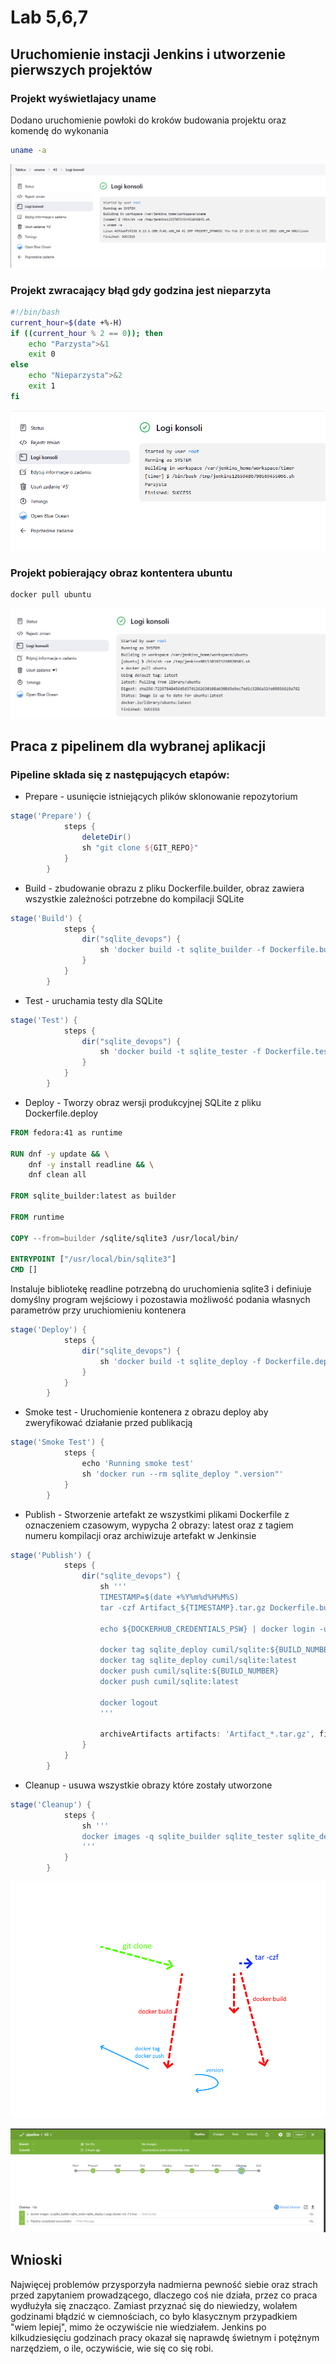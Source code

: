 # Lab 5,6,7

## Uruchomienie instacji Jenkins i utworzenie pierwszych projektów

### Projekt wyświetlajacy uname

Dodano uruchomienie powłoki do kroków budowania projektu oraz komendę do wykonania

```bash
uname -a 
```

![alt text](screens/image-1.png)

### Projekt zwracający błąd gdy godzina jest nieparzyta

```bash
#!/bin/bash
current_hour=$(date +%-H)
if ((current_hour % 2 == 0)); then
	echo "Parzysta">&1
    exit 0
else
	echo "Nieparzysta">&2
    exit 1
fi
```

![alt text](screens/image-2.png)

### Projekt pobierający obraz kontentera ubuntu

```bash
docker pull ubuntu
```

![alt text](screens/image-3.png)

## Praca z pipelinem dla wybranej aplikacji

### Pipeline składa się z następujących etapów:
- Prepare - usunięcie istniejących plików sklonowanie repozytorium
```Groovy
stage('Prepare') {
            steps {
                deleteDir()
                sh "git clone ${GIT_REPO}"
            }
        }
```
- Build - zbudowanie obrazu z pliku Dockerfile.builder, obraz zawiera wszystkie zależności potrzebne do kompilacji SQLite
```Groovy
stage('Build') {
            steps {
                dir("sqlite_devops") {
                    sh 'docker build -t sqlite_builder -f Dockerfile.builder .'
                }
            }
        }
```
- Test - uruchamia testy dla SQLite
```Groovy
stage('Test') {
            steps {
                dir("sqlite_devops") {
                    sh 'docker build -t sqlite_tester -f Dockerfile.tester . || true'
                }
            }
        }
```
- Deploy - Tworzy obraz wersji produkcyjnej SQLite z pliku Dockerfile.deploy
```Dockerfile
FROM fedora:41 as runtime

RUN dnf -y update && \
    dnf -y install readline && \
    dnf clean all

FROM sqlite_builder:latest as builder

FROM runtime

COPY --from=builder /sqlite/sqlite3 /usr/local/bin/

ENTRYPOINT ["/usr/local/bin/sqlite3"]
CMD []
```
Instaluje bibliotekę readline potrzebną do uruchomienia sqlite3 i definiuje domyślny program wejściowy i pozostawia możliwość podania własnych parametrów przy uruchiomieniu kontenera
```Groovy
stage('Deploy') {
            steps {
                dir("sqlite_devops") {
                    sh 'docker build -t sqlite_deploy -f Dockerfile.deploy .'
                }
            }
        }
```
- Smoke test - Uruchomienie kontenera z obrazu deploy aby zweryfikować działanie przed publikacją
```Groovy
stage('Smoke Test') {
            steps {
                echo 'Running smoke test'
                sh 'docker run --rm sqlite_deploy ".version"'
            }
        }
```
- Publish - Stworzenie artefakt ze wszystkimi plikami Dockerfile z oznaczeniem czasowym, wypycha 2 obrazy: latest oraz z tagiem numeru kompilacji oraz archiwizuje artefakt w Jenkinsie
```Groovy
stage('Publish') {
            steps {
                dir("sqlite_devops") {
                    sh '''
                    TIMESTAMP=$(date +%Y%m%d%H%M%S)
                    tar -czf Artifact_${TIMESTAMP}.tar.gz Dockerfile.builder Dockerfile.tester Dockerfile.deploy
                    
                    echo ${DOCKERHUB_CREDENTIALS_PSW} | docker login -u ${DOCKERHUB_CREDENTIALS_USR} --password-stdin
                    
                    docker tag sqlite_deploy cumil/sqlite:${BUILD_NUMBER}
                    docker tag sqlite_deploy cumil/sqlite:latest
                    docker push cumil/sqlite:${BUILD_NUMBER}
                    docker push cumil/sqlite:latest
                    
                    docker logout
                    '''
                    
                    archiveArtifacts artifacts: 'Artifact_*.tar.gz', fingerprint: true
                }
            }
        }
```
- Cleanup - usuwa wszystkie obrazy które zostały utworzone
```Groovy
stage('Cleanup') {
            steps {
                sh '''
                docker images -q sqlite_builder sqlite_tester sqlite_deploy | xargs docker rmi -f || true
                '''
            }
        }
```

![alt text](screens/image-4.png)

![alt text](screens/image-5.png)

## Wnioski

Najwięcej problemów przysporzyła nadmierna pewność siebie oraz strach przed zapytaniem prowadzącego, dlaczego coś nie działa, przez co praca wydłużyła się znacząco. Zamiast przyznać się do niewiedzy, wolałem godzinami błądzić w ciemnościach, co było klasycznym przypadkiem "wiem lepiej", mimo że oczywiście nie wiedziałem. Jenkins po kilkudziesięciu godzinach pracy okazał się naprawdę świetnym i potężnym narzędziem, o ile, oczywiście, wie się co się robi.
